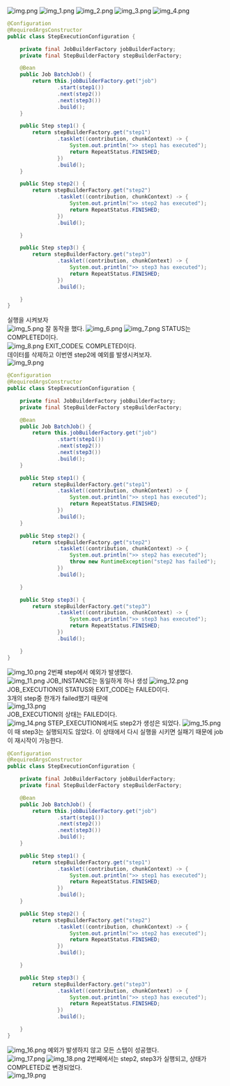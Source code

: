 ![img.png](img.png)
![img_1.png](img_1.png)
![img_2.png](img_2.png)
![img_3.png](img_3.png)
![img_4.png](img_4.png)
```java
@Configuration
@RequiredArgsConstructor
public class StepExecutionConfiguration {

    private final JobBuilderFactory jobBuilderFactory;
    private final StepBuilderFactory stepBuilderFactory;

    @Bean
    public Job BatchJob() {
        return this.jobBuilderFactory.get("job")
                .start(step1())
                .next(step2())
                .next(step3())
                .build();
    }

    public Step step1() {
        return stepBuilderFactory.get("step1")
                .tasklet((contribution, chunkContext) -> {
                    System.out.println(">> step1 has executed");
                    return RepeatStatus.FINISHED;
                })
                .build();
    }

    public Step step2() {
        return stepBuilderFactory.get("step2")
                .tasklet((contribution, chunkContext) -> {
                    System.out.println(">> step2 has executed");
                    return RepeatStatus.FINISHED;
                })
                .build();

    }

    public Step step3() {
        return stepBuilderFactory.get("step3")
                .tasklet((contribution, chunkContext) -> {
                    System.out.println(">> step3 has executed");
                    return RepeatStatus.FINISHED;
                })
                .build();

    }
}
```
실행을 시켜보자 <br>
![img_5.png](img_5.png)
잘 동작을 했다. 
![img_6.png](img_6.png)
![img_7.png](img_7.png)
STATUS는 COMPLETED이다. <br>
![img_8.png](img_8.png)
EXIT_CODE도 COMPLETED이다. <br>
데이터를 삭제하고 이번엔 step2에 예외를 발생시켜보자. <br>
![img_9.png](img_9.png)

```java
@Configuration
@RequiredArgsConstructor
public class StepExecutionConfiguration {

    private final JobBuilderFactory jobBuilderFactory;
    private final StepBuilderFactory stepBuilderFactory;

    @Bean
    public Job BatchJob() {
        return this.jobBuilderFactory.get("job")
                .start(step1())
                .next(step2())
                .next(step3())
                .build();
    }

    public Step step1() {
        return stepBuilderFactory.get("step1")
                .tasklet((contribution, chunkContext) -> {
                    System.out.println(">> step1 has executed");
                    return RepeatStatus.FINISHED;
                })
                .build();
    }

    public Step step2() {
        return stepBuilderFactory.get("step2")
                .tasklet((contribution, chunkContext) -> {
                    System.out.println(">> step2 has executed");
                    throw new RuntimeException("step2 has failed");
                })
                .build();

    }

    public Step step3() {
        return stepBuilderFactory.get("step3")
                .tasklet((contribution, chunkContext) -> {
                    System.out.println(">> step3 has executed");
                    return RepeatStatus.FINISHED;
                })
                .build();

    }
}
```
![img_10.png](img_10.png)
2번째 step에서 예외가 발생했다. <br>
![img_11.png](img_11.png)
JOB_INSTANCE는 동일하게 하나 생성
![img_12.png](img_12.png)
JOB_EXECUTION의 STATUS와 EXIT_CODE는 FAILED이다. <br>
3개의 step중 한개가 failed했기 때문에 <br>
![img_13.png](img_13.png)  
JOB_EXECUTION의 상태는 FAILED이다. <br>
![img_14.png](img_14.png)
STEP_EXECUTION에서도 step2가 생성은 되었다. 
![img_15.png](img_15.png)
이 때 step3는 실행되지도 않았다. 이 상태에서 다시 실행을 시키면 실패기 때문에 job이 재시작이 가능한다. <br>
```java
@Configuration
@RequiredArgsConstructor
public class StepExecutionConfiguration {

    private final JobBuilderFactory jobBuilderFactory;
    private final StepBuilderFactory stepBuilderFactory;

    @Bean
    public Job BatchJob() {
        return this.jobBuilderFactory.get("job")
                .start(step1())
                .next(step2())
                .next(step3())
                .build();
    }

    public Step step1() {
        return stepBuilderFactory.get("step1")
                .tasklet((contribution, chunkContext) -> {
                    System.out.println(">> step1 has executed");
                    return RepeatStatus.FINISHED;
                })
                .build();
    }

    public Step step2() {
        return stepBuilderFactory.get("step2")
                .tasklet((contribution, chunkContext) -> {
                    System.out.println(">> step2 has executed");
                    return RepeatStatus.FINISHED;
                })
                .build();

    }

    public Step step3() {
        return stepBuilderFactory.get("step3")
                .tasklet((contribution, chunkContext) -> {
                    System.out.println(">> step3 has executed");
                    return RepeatStatus.FINISHED;
                })
                .build();

    }
}

```
![img_16.png](img_16.png)
예외가 발생하지 않고 모든 스탭이 성공했다. <br>
![img_17.png](img_17.png)
![img_18.png](img_18.png)
2번째에서는 step2, step3가 실행되고, 상태가 COMPLETED로 변경되었다. <br> 
![img_19.png](img_19.png)


